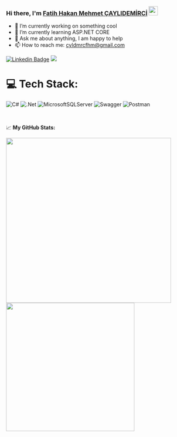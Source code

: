 ### Hi there, I'm <a href="https://gkassym.netlify.app" target="_blank">Fatih Hakan Mehmet ÇAYLIDEMİRCİ</a> <img src="https://media.giphy.com/media/hvRJCLFzcasrR4ia7z/giphy.gif" width="25px">

- 🔭 I’m currently working on something cool
- 🌱 I’m currently learning ASP.NET CORE
- 💬 Ask me about anything, I am happy to help
- 📫 How to reach me: cyldmrcfhm@gmail.com


[![Linkedin Badge](https://img.shields.io/badge/-LinkedIn-0e76a8?style=flat-square&logo=Linkedin&logoColor=white)](https://www.linkedin.com/in/feheme/)
[![](https://visitcount.itsvg.in/api?id=feheme&icon=0&color=0)](https://visitcount.itsvg.in)


# 💻 Tech Stack:
![C#](https://img.shields.io/badge/c%23-%23239120.svg?style=flat&logo=c-sharp&logoColor=white) ![.Net](https://img.shields.io/badge/.NET-5C2D91?style=flat&logo=.net&logoColor=white) ![MicrosoftSQLServer](https://img.shields.io/badge/Microsoft%20SQL%20Sever-CC2927?style=flat&logo=microsoft%20sql%20server&logoColor=white) ![Swagger](https://img.shields.io/badge/-Swagger-%23Clojure?style=flat&logo=swagger&logoColor=white) ![Postman](https://img.shields.io/badge/Postman-FF6C37?style=flat&logo=postman&logoColor=white)


</br>


📈 **My GitHub Stats:**

<a href="https://github.com/feheme"><img align="center" width="450" src="https://github-readme-stats.vercel.app/api?username=feheme&show_icons=true&bg_color=0d1117&text_color=c8cdd0&title_color=3366ff&icon_color=3366ff&hide_border=true"/></a>
<a href="https://github.com/feheme"><img align="center" width="350" src="https://github-readme-stats.vercel.app/api/top-langs/?username=feheme&bg_color=0d1117&text_color=c8cdd0&title_color=3366ff&hide_border=true&layout=compact&langs_count=10"/></a>





